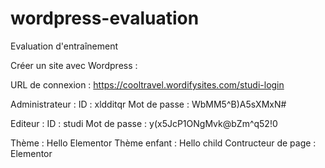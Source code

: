# wordpress-evaluation

Evaluation d'entraînement

Créer un site avec Wordpress :

URL de connexion : https://cooltravel.wordifysites.com/studi-login

Administrateur : 
ID : xldditqr
Mot de passe : WbMM5^B)A5sXMxN#

Editeur : 
ID : studi
Mot de passe : y(x5JcP1ONgMvk@bZm^q52!0

Thème : Hello Elementor
Thème enfant : Hello child
Contructeur de page : Elementor